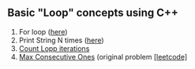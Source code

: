 ## Basic **"Loop"** concepts using C++

1. For loop ([here](cpp_for_basic.cpp))
2. Print String N times ([here](print_string_n_times.cpp))
3. [Count Lopp iterations](count_iterations.c)
4. [Max Consecutive Ones](maxStreak.cpp) (original problem [[leetcode]](https://leetcode.com/explore/featured/card/fun-with-arrays/521/introduction/3238/)